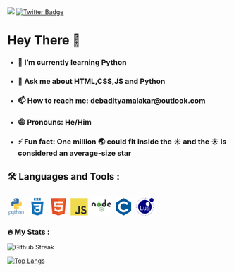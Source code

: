 
<img src="https://img.shields.io/github/followers/DebadityaMalakar?color=%23111&label=Github%20Followers&logo=Github&style=for-the-badge">
  <a href="https://twitter.com/Debaditya1506">
    <img src="https://img.shields.io/badge/Twitter-blue?style=for-the-badge&logo=twitter&logoColor=white" alt="Twitter Badge"/>
  </a>
  
  # Hey There 👋
  
  <!--
**DebadityaMalakar/DebadityaMalakar** is a ✨ _special_ ✨ repository because its `README.md` (this file) appears on your GitHub profile.

Here are some ideas to get you started:

- 🔭 I’m currently working on ... -->
- ### 🌱 I’m currently learning Python
<!-- - 👯 I’m looking to collaborate on ...
- 🤔 I’m looking for help with ... -->
- ### 💬 Ask me about HTML,CSS,JS and Python
- ### 📫 How to reach me: debadityamalakar@outlook.com
- ### 😄 Pronouns: He/Him
- ### ⚡ Fun fact: One million 🌏 could fit inside the ☀ and the ☀ is considered an average-size star

## :hammer_and_wrench: Languages and Tools :

<h3>
<div>
  <img src="https://raw.githubusercontent.com/devicons/devicon/master/icons/python/python-original-wordmark.svg" title="React" alt="Python" width="40" height="40"/>&nbsp;
  <img src="https://github.com/devicons/devicon/blob/master/icons/css3/css3-plain-wordmark.svg"  title="CSS3" alt="CSS" width="40" height="40"/>&nbsp;
  <img src="https://github.com/devicons/devicon/blob/master/icons/html5/html5-original.svg" title="HTML5" alt="HTML" width="40" height="40"/>&nbsp;
  <img src="https://github.com/devicons/devicon/blob/master/icons/javascript/javascript-original.svg" title="JavaScript" alt="JavaScript" width="40" height="40"/>&nbsp;
  <img src="https://github.com/devicons/devicon/blob/master/icons/nodejs/nodejs-original-wordmark.svg" title="NodeJS" alt="NodeJS" width="45" height="45"/>&nbsp;
  <img src="https://raw.githubusercontent.com/devicons/devicon/master/icons/c/c-plain.svg" title="C", alt="C" width="40" height="40" />&nbsp;
  <img src="https://raw.githubusercontent.com/devicons/devicon/master/icons/lua/lua-plain.svg" title="Lua" alt="Lua" width="40" height="40"/>&nbsp;
</div>
</h3>

### :fire: My Stats :

<!--
[![GitHub Streak]([http://github-readme-streak-stats.herokuapp.com?user=DebadityaMalakar&theme=dark&background=000000](https://streak-stats.demolab.com/?user=DebadityaMalakar&theme=dark))](https://git.io/streak-stats)
-->

<img src="https://streak-stats.demolab.com/?user=DebadityaMalakar&theme=dark" alt="Github Streak" />

[![Top Langs](https://github-readme-stats.vercel.app/api/top-langs/?username=DebadityaMalakar&layout=compact&theme=vision-friendly-dark)](https://github.com/anuraghazra/github-readme-stats)


